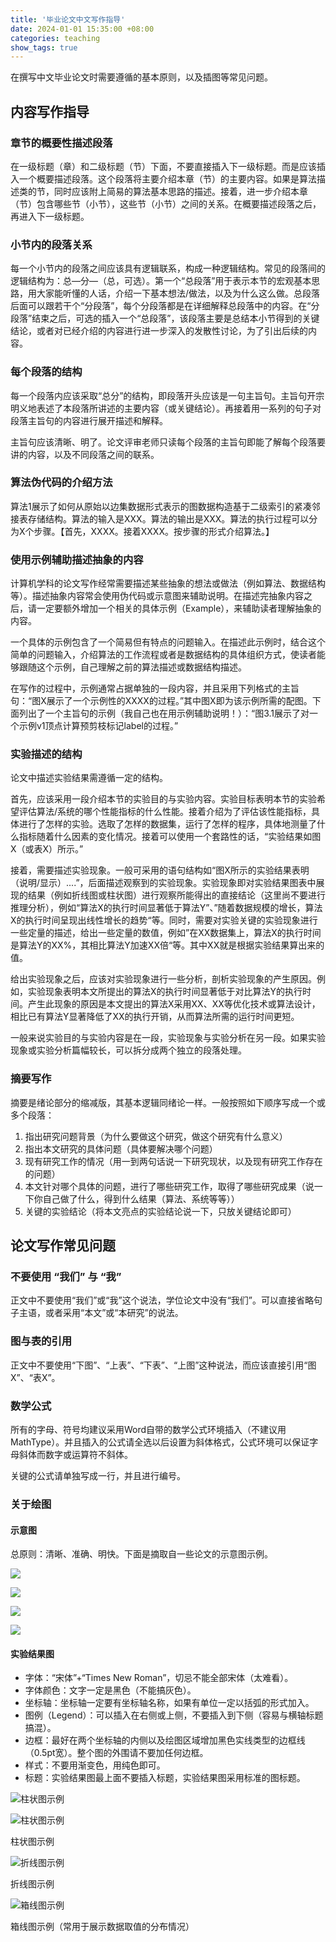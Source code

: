 ```yaml
---
title: '毕业论文中文写作指导'
date: 2024-01-01 15:35:00 +08:00
categories: teaching
show_tags: true
---
```


在撰写中文毕业论文时需要遵循的基本原则，以及插图等常见问题。

<!--more-->

## 内容写作指导

### 章节的概要性描述段落

在一级标题（章）和二级标题（节）下面，不要直接插入下一级标题。而是应该插入一个概要描述段落。这个段落将主要介绍本章（节）的主要内容。如果是算法描述类的节，同时应该附上简易的算法基本思路的描述。接着，进一步介绍本章（节）包含哪些节（小节），这些节（小节）之间的关系。在概要描述段落之后，再进入下一级标题。

### 小节内的段落关系

每一个小节内的段落之间应该具有逻辑联系，构成一种逻辑结构。常见的段落间的逻辑结构为：总—分—（总，可选）。第一个“总段落”用于表示本节的宏观基本思路，用大家能听懂的人话，介绍一下基本想法/做法，以及为什么这么做。总段落后面可以跟若干个“分段落”，每个分段落都是在详细解释总段落中的内容。在“分段落”结束之后，可选的插入一个“总段落”，该段落主要是总结本小节得到的关键结论，或者对已经介绍的内容进行进一步深入的发散性讨论，为了引出后续的内容。

### 每个段落的结构

每一个段落内应该采取“总分”的结构，即段落开头应该是一句主旨句。主旨句开宗明义地表述了本段落所讲述的主要内容（或关键结论）。再接着用一系列的句子对段落主旨句的内容进行展开描述和解释。

主旨句应该清晰、明了。论文评审老师只读每个段落的主旨句即能了解每个段落要讲的内容，以及不同段落之间的联系。


### 算法伪代码的介绍方法

算法1展示了如何从原始以边集数据形式表示的图数据构造基于二级索引的紧凑邻接表存储结构。算法的输入是XXX。算法的输出是XXX。算法的执行过程可以分为X个步骤。【首先，XXXX。接着XXXX。按步骤的形式介绍算法。】

### 使用示例辅助描述抽象的内容

计算机学科的论文写作经常需要描述某些抽象的想法或做法（例如算法、数据结构等）。描述抽象内容常会使用伪代码或示意图来辅助说明。在描述完抽象内容之后，请一定要额外增加一个相关的具体示例（Example），来辅助读者理解抽象的内容。

一个具体的示例包含了一个简易但有特点的问题输入。在描述此示例时，结合这个简单的问题输入，介绍算法的工作流程或者是数据结构的具体组织方式，使读者能够跟随这个示例，自己理解之前的算法描述或数据结构描述。

在写作的过程中，示例通常占据单独的一段内容，并且采用下列格式的主旨句：“图X展示了一个示例性的XXXX的过程。”其中图X即为该示例所需的配图。下面列出了一个主旨句的示例（我自己也在用示例辅助说明！）：“图3.1展示了对一个示例v1顶点计算预剪枝标记label的过程。”

### 实验描述的结构

论文中描述实验结果需遵循一定的结构。

首先，应该采用一段介绍本节的实验目的与实验内容。实验目标表明本节的实验希望评估算法/系统的哪个性能指标的什么性能。接着介绍为了评估该性能指标，具体进行了怎样的实验。选取了怎样的数据集，运行了怎样的程序，具体地测量了什么指标随着什么因素的变化情况。接着可以使用一个套路性的话，“实验结果如图X（或表X）所示。”

接着，需要描述实验现象。一般可采用的语句结构如“图X所示的实验结果表明（说明/显示）....”，后面描述观察到的实验现象。实验现象即对实验结果图表中展现的结果（例如折线图或柱状图）进行观察所能得出的直接结论（这里尚不要进行推理分析），例如“算法X的执行时间显著低于算法Y”、”随着数据规模的增长，算法X的执行时间呈现出线性增长的趋势“等。同时，需要对实验关键的实验现象进行一些定量的描述，给出一些定量的数值，例如”在XX数据集上，算法X的执行时间是算法Y的XX%，其相比算法Y加速XX倍“等。其中XX就是根据实验结果算出来的值。

给出实验现象之后，应该对实验现象进行一些分析，剖析实验现象的产生原因。例如，实验现象表明本文所提出的算法X的执行时间显著低于对比算法Y的执行时间。产生此现象的原因是本文提出的算法X采用XX、XX等优化技术或算法设计，相比已有算法Y显著降低了XX的执行开销，从而算法所需的运行时间更短。

一般来说实验目的与实验内容是在一段，实验现象与实验分析在另一段。如果实验现象或实验分析篇幅较长，可以拆分成两个独立的段落处理。

### 摘要写作

摘要是绪论部分的缩减版，其基本逻辑同绪论一样。一般按照如下顺序写成一个或多个段落：

1. 指出研究问题背景（为什么要做这个研究，做这个研究有什么意义）
2. 指出本文研究的具体问题（具体要解决哪个问题）
3. 现有研究工作的情况（用一到两句话说一下研究现状，以及现有研究工作存在的问题）
4. 本文针对哪个具体的问题，进行了哪些研究工作，取得了哪些研究成果（说一下你自己做了什么，得到什么结果（算法、系统等等））
5. 关键的实验结论（将本文亮点的实验结论说一下，只放关键结论即可）

## 论文写作常见问题

### 不要使用 “我们” 与 “我”

正文中不要使用“我们”或“我”这个说法，学位论文中没有“我们”。可以直接省略句子主语，或者采用“本文”或“本研究”的说法。

### 图与表的引用

正文中不要使用“下图”、“上表”、“下表”、“上图”这种说法，而应该直接引用“图X”、“表X”。

### 数学公式

所有的字母、符号均建议采用Word自带的数学公式环境插入（不建议用MathType）。并且插入的公式请全选以后设置为斜体格式，公式环境可以保证字母斜体而数字或运算符不斜体。

关键的公式请单独写成一行，并且进行编号。

### 关于绘图

#### 示意图

总原则：清晰、准确、明快。下面是摘取自一些论文的示意图示例。

![](/img/2024-01-01-writing-guide-for-chinese-thesis/huge_example.png)

![](/img/2024-01-01-writing-guide-for-chinese-thesis/fig_example2.png)

![](/img/2024-01-01-writing-guide-for-chinese-thesis/fig_example3.png)

![](/img/2024-01-01-writing-guide-for-chinese-thesis/fig_example4.png)

#### 实验结果图

- 字体：“宋体”+“Times New Roman”，切忌不能全部宋体（太难看）。
- 字体颜色：文字一定是黑色（不能搞灰色）。
- 坐标轴：坐标轴一定要有坐标轴名称，如果有单位一定以括弧的形式加入。
- 图例（Legend）：可以插入在右侧或上侧，不要插入到下侧（容易与横轴标题搞混）。
- 边框：最好在两个坐标轴的内侧以及绘图区域增加黑色实线类型的边框线（0.5pt宽）。整个图的外围请不要加任何边框。
- 样式：不要用渐变色，用纯色即可。
- 标题：实验结果图最上面不要插入标题，实验结果图采用标准的图标题。

![柱状图示例](/img/2024-01-01-writing-guide-for-chinese-thesis/bar_plot_example.png)

![柱状图示例](/img/2024-01-01-writing-guide-for-chinese-thesis/bar_plot_example2.png)

柱状图示例

![折线图示例](/img/2024-01-01-writing-guide-for-chinese-thesis/bar_plot_example.png)

折线图示例

![箱线图示例](/img/2024-01-01-writing-guide-for-chinese-thesis/box_plot_example.png)

箱线图示例（常用于展示数据取值的分布情况）

